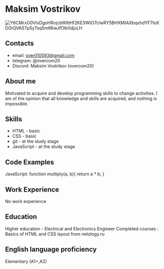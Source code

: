 # Maksim Vostrikov 
![Y6CMrxO0VlxDgoHRvjcbWIltHf2KE3WtO7clwRY5BHXMtAXbqxhdYF7IoXDGtQVASTp5yTsq5m66wJfOlk0djuLH](https://user-images.githubusercontent.com/101417555/158322803-ab6dc1be-121f-4bac-b599-f13e65296b52.jpg)

## Contacts 
*    email:  sven110593@gmail.com
*    telegram:
@overcom20
*    Discord:
     Maksim Vostrikov (overcom20)
## About me
Motivated to acquire and develop programming skills to change activities.
I am of the opinion that all knowledge and skills are acquired,
and nothing is impossible.
## Skills
* HTML - basic
* CSS - basic
* git - at the study stage
* JavaScript - at the study stage 
## Code Examples
JavaScript:
function multiply(a, b){
 return a * b;
}
## Work Experience
No work experience
## Education
Higher education - Electrical and Electronics Engineer
Completed courses : Basics of HTML and CSS layout from netology.ru
## English language proficiency
Elementary (A1+,A2)

